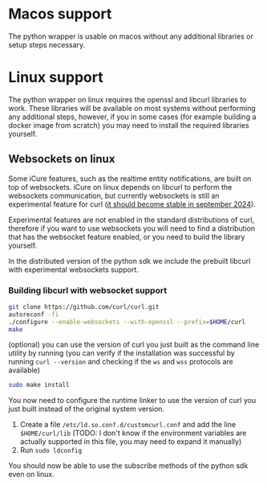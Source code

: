 # Macos support

The python wrapper is usable on macos without any additional libraries or setup steps necessary.

# Linux support

The python wrapper on linux requires the openssl and libcurl libraries to work. These libraries will be available on 
most systems without performing any additional steps, however, if you in some cases (for example building a docker 
image from scratch) you may need to install the required libraries yourself.

## Websockets on linux

Some iCure features, such as the realtime entity notifications, are built on top of websockets. iCure on linux depends 
on libcurl to perform the websockets communication, but currently websockets is still an experimental feature for
curl ([it should become stable in september 2024](https://github.com/curl/curl/blob/67cc1e3400b77536a3ca529c986247e1ef985e6e/docs/EXPERIMENTAL.md?plain=1#L60-L65)).

Experimental features are not enabled in the standard distributions of curl, therefore if you want to use websockets you
will need to find a distribution that has the websocket feature enabled, or you need to build the library yourself.

In the distributed version of the python sdk we include the prebuilt libcurl with experimental websockets support.

### Building libcurl with websocket support

```bash
git clone https://github.com/curl/curl.git
autoreconf -fi
./configure --enable-websockets --with-openssl --prefix=$HOME/curl
make
``` 

(optional) you can use the version of curl you just built as the command line utility by running (you can verify if the
installation was successful by running `curl --version` and checking if the `ws` and `wss` protocols are available)
```bash
sudo make install
```

You now need to configure the runtime linker to use the version of curl you just built instead of the original system 
version.
1. Create a file `/etc/ld.so.conf.d/customcurl.conf` and add the line `$HOME/curl/lib` (TODO: I don't know if the 
   environment variables are actually supported in this file, you may need to expand it manually)
2. Run `sudo ldconfig`

You should now be able to use the subscribe methods of the python sdk even on linux.
